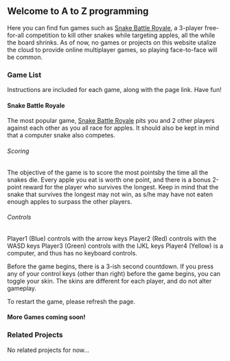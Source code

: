 ## Welcome to A to Z programming

Here you can find fun games such as [Snake Battle Royale](https://atozprogramming.github.io/CompactStandardSnake.html), a 3-player free-for-all competition to kill other snakes while targeting apples, all the while the board shrinks. As of now, no games or projects on this website utalize the cloud to provide online multiplayer games, so playing face-to-face will be common.

### Game List

Instructions are included for each game, along with the page link. Have fun!

#### Snake Battle Royale
The most popular game, [Snake Battle Royale](https://atozprogramming.github.io/CompactStandardSnake.html) pits you and 2 other players against each other as you all race for apples. It should also be kept in mind that a computer snake also competes.
###### Scoring
The objective of the game is to score the most pointsby the time all the snakes die. Every apple you eat is worth one point, and there is a bonus 2-point reward for the player who survives the longest. Keep in mind that the snake that survives the longest may not win, as s/he may have not eaten enough apples to surpass the other players.
###### Controls
Player1 (Blue) controls with the arrow keys
Player2 (Red) controls with the WASD keys
Player3 (Green) controls with the IJKL keys
Player4 (Yellow) is a computer, and thus has no keyboard controls.

Before the game begins, there is a 3-ish second countdown. If you press any of your control keys (other than right) before the game begins, you can toggle your skin. The skins are different for each player, and do not alter gameplay.

To restart the game, please refresh the page.

#### More Games coming soon!

### Related Projects
No related projects for now...
